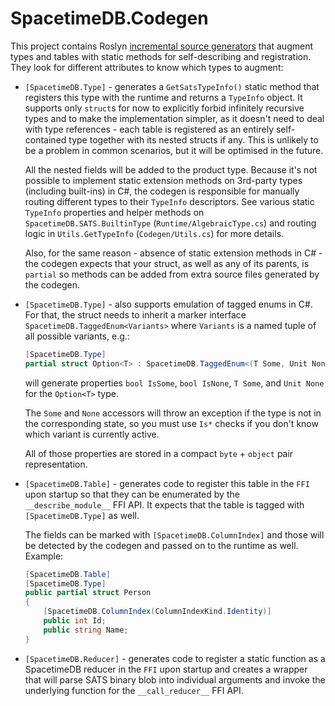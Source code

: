 # SpacetimeDB.Codegen

This project contains Roslyn [incremental source generators](https://github.com/dotnet/roslyn/blob/main/docs/features/incremental-generators.md) that augment types and tables with static methods for self-describing and registration. They look for different attributes to know which types to augment:

- `[SpacetimeDB.Type]` - generates a `GetSatsTypeInfo()` static method that registers this type with the runtime and returns a `TypeInfo` object. It supports only `struct`s for now to explicitly forbid infinitely recursive types and to make the implementation simpler, as it doesn't need to deal with type references - each table is registered as an entirely self-contained type together with its nested structs if any. This is unlikely to be a problem in common scenarios, but it will be optimised in the future.

  All the nested fields will be added to the product type. Because it's not possible to implement static extension methods on 3rd-party types (including built-ins) in C#, the codegen is responsible for manually routing different types to their `TypeInfo` descriptors. See various static `TypeInfo` properties and helper methods on `SpacetimeDB.SATS.BuiltinType` (`Runtime/AlgebraicType.cs`) and routing logic in `Utils.GetTypeInfo` (`Codegen/Utils.cs`) for more details.

  Also, for the same reason - absence of static extension methods in C# - the codegen expects that your struct, as well as any of its parents, is `partial` so methods can be added from extra source files generated by the codegen.

- `[SpacetimeDB.Type]` - also supports emulation of tagged enums in C#. For that, the struct needs to inherit a marker interface `SpacetimeDB.TaggedEnum<Variants>` where `Variants` is a named tuple of all possible variants, e.g.:

  ```csharp
  [SpacetimeDB.Type]
  partial struct Option<T> : SpacetimeDB.TaggedEnum<(T Some, Unit None)> { }
  ```

  will generate properties `bool IsSome`, `bool IsNone`, `T Some`, and `Unit None` for the `Option<T>` type.

  The `Some` and `None` accessors will throw an exception if the type is not in the corresponding state, so you must use `Is*` checks if you don't know which variant is currently active.

  All of those properties are stored in a compact `byte` + `object` pair representation.

- `[SpacetimeDB.Table]` - generates code to register this table in the `FFI` upon startup so that they can be enumerated by the `__describe_module__` FFI API. It expects that the table is tagged with `[SpacetimeDB.Type]` as well.

  The fields can be marked with `[SpacetimeDB.ColumnIndex]` and those will be detected by the codegen and passed on to the runtime as well. Example:

  ```csharp
  [SpacetimeDB.Table]
  [SpacetimeDB.Type]
  public partial struct Person
  {
      [SpacetimeDB.ColumnIndex(ColumnIndexKind.Identity)]
      public int Id;
      public string Name;
  }
  ```

- `[SpacetimeDB.Reducer]` - generates code to register a static function as a SpacetimeDB reducer in the `FFI` upon startup and creates a wrapper that will parse SATS binary blob into individual arguments and invoke the underlying function for the `__call_reducer__` FFI API.
